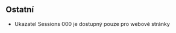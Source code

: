 ﻿---
categories: [kiwi]
layout: kiwi
---
 
## Ostatní
<ul>
<li>Ukazatel Sessions 000 je dostupný pouze pro webové stránky</li>
</ul>
